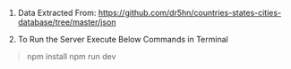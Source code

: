 1. Data Extracted From: https://github.com/dr5hn/countries-states-cities-database/tree/master/json

2. To Run the Server Execute Below Commands in Terminal

> npm install
> npm run dev